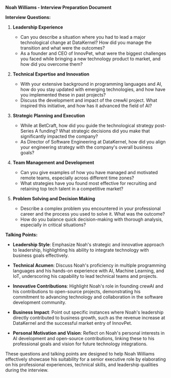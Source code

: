 **Noah Williams - Interview Preparation Document**

**Interview Questions:**

1. **Leadership Experience**
   - Can you describe a situation where you had to lead a major technological change at DataKernel? How did you manage the transition and what were the outcomes?
   - As a founder and CEO of InnovPet, what were the biggest challenges you faced while bringing a new technology product to market, and how did you overcome them?

2. **Technical Expertise and Innovation**
   - With your extensive background in programming languages and AI, how do you stay updated with emerging technologies, and how have you implemented these in past projects?
   - Discuss the development and impact of the crewAI project. What inspired this initiative, and how has it advanced the field of AI?

3. **Strategic Planning and Execution**
   - While at BetCraft, how did you guide the technological strategy post-Series A funding? What strategic decisions did you make that significantly impacted the company?
   - As Director of Software Engineering at DataKernel, how did you align your engineering strategy with the company's overall business goals?

4. **Team Management and Development**
   - Can you give examples of how you have managed and motivated remote teams, especially across different time zones?
   - What strategies have you found most effective for recruiting and retaining top tech talent in a competitive market?

5. **Problem Solving and Decision Making**
   - Describe a complex problem you encountered in your professional career and the process you used to solve it. What was the outcome?
   - How do you balance quick decision-making with thorough analysis, especially in critical situations?

**Talking Points:**

- **Leadership Style**: Emphasize Noah's strategic and innovative approach to leadership, highlighting his ability to integrate technology with business goals effectively.

- **Technical Acumen**: Discuss Noah's proficiency in multiple programming languages and his hands-on experience with AI, Machine Learning, and IoT, underscoring his capability to lead technical teams and projects.

- **Innovative Contributions**: Highlight Noah's role in founding crewAI and his contributions to open-source projects, demonstrating his commitment to advancing technology and collaboration in the software development community.

- **Business Impact**: Point out specific instances where Noah's leadership directly contributed to business growth, such as the revenue increase at DataKernel and the successful market entry of InnovPet.

- **Personal Motivation and Vision**: Reflect on Noah's personal interests in AI development and open-source contributions, linking these to his professional goals and vision for future technology integrations.

These questions and talking points are designed to help Noah Williams effectively showcase his suitability for a senior executive role by elaborating on his professional experiences, technical skills, and leadership qualities during the interview.